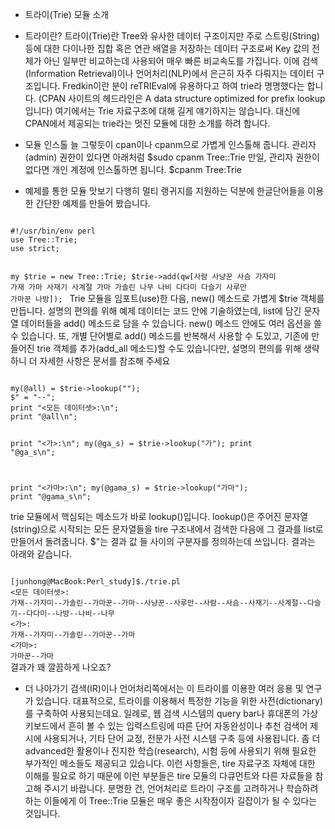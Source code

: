 * 트라이(Trie) 모듈 소개
* 트라이란?
트라이(Trie)란 Tree와 유사한 데이터 구조이지만 주로 스트링(String) 등에 대한 다이나한 집합 혹은 연관 배열을 저장하는 데이터 구조로써
Key 값의 전체가 아닌 일부만 비교하는데 사용되어 매우 빠른 비교속도를 가집니다. 이에 검색(Information Retrieval)이나 언어처리(NLP)에서
은근히 자주 다뤄지는 데이터 구조입니다.
Fredkin이란 분이 reTRIEval에 유용하다고 하여 trie라 명명했다는 합니다.
(CPAN 사이트의 헤드라인은 A data structure optimized for prefix lookup 입니다)
여기에서는 Trie 자료구조에 대해 길게 얘기하지는 않습니다. 대신에 CPAN에서 제공되는 trie라는 멋진 모듈에 대한 소개를 하려 합니다.

* 모듈 인스톨
늘 그렇듯이 cpan이나 cpanm으로 가볍게 인스톨해 줍니다.
관리자(admin) 권한이 있다면 아래처럼
$sudo cpanm Tree::Trie
만일, 관리자 권한이 없다면 개인 계정에 인스톨하면 됩니다.
$cpanm Tree:Trie

* 예제를 통한 모듈 맛보기
다행히 멀티 랭귀지를 지원하는 덕분에 한글단어들을 이용한 간단한 예제를 만들어 봤습니다.
<code>
#!/usr/bin/env perl
use Tree::Trie;
use strict;

my $trie = new Tree::Trie;
$trie->add(qw[사람 사냥꾼 사슴 가자미 가재 가마 사재기 사계절
가마 가솔린 나무 나비 다다미 다슬기 사루만 가마꾼 나방]);
</code>
Trie 모듈을 임포트(use)한 다음,  new() 메소드로 가볍게 $trie 객체를 만듭니다.
설명의 편의를 위해 예제 데이터는 코드 안에 기술하였는데, list에 담긴 문자열 데이터들을 add() 메소드로
담을 수 있습니다.
new() 메소드 안에도 여러 옵션을 쓸 수 있습니다. 
또, 개별 단어별로 add() 메소드를 반복해서 사용할 수 도있고, 기존에 만들어진 trie 객체를 추가(add_all 메소드)할 
수도 있습니다만,  설명의 편의를 위해 생략하니 더 자세한 사항은 문서를 참조해 주세요

<code>
my(@all) = $trie->lookup("");
$" = "--";
print "<모든 데이터셋>:\n";
print "@all\n";

print "<가>:\n";
my(@ga_s) = $trie->lookup("가");
print "@ga_s\n";

print "<가마>:\n";
my(@gama_s) = $trie->lookup("가마");
print "@gama_s\n";
</code>

trie 모듈에서 핵심되는 메소드가 바로 lookup()입니다. lookup()은 주어진 문자열(string)으로 시작되는 모든 문자열들을
tire 구조내에서 검색한 다음에 그 결과를 list로 만들어서 돌려줍니다.
$"는 결과 값 들 사이의 구분자를 정의하는데 쓰입니다.
결과는 아래와 같습니다.

<code>
[junhong@MacBook:Perl_study]$./trie.pl 
<모든 데이터셋>:
가재--가자미--가솔린--가마꾼--가마--사냥꾼--사루만--사람--사슴--사재기--사계절--다슬기--다다미--나방--나비--나무
<가>:
가재--가자미--가솔린--가마꾼--가마
<가마>:
가마꾼--가마
</code>
결과가 꽤 깔끔하게 나오죠?

* 더 나아가기
검색(IR)이나 언어처리쪽에서는 이 트라이를 이용한 여러 응용 및 연구가 있습니다.
대표적으로, 트라이를 이용해서 특정한 기능을 위한 사전(dictionary)를 구축하여 사용되는데요. 
일례로, 웹 검색 시스템의 query bar나 휴대폰의 가상 키보드에서 흔히 볼 수 있는 입력스트링에 따른 단어 자동완성이나
추천 검색어 제시에 사용되거나, 기타 단어 교정, 전문가 사전 시스템 구축 등에 사용됩니다.
좀 더 advanced한 활용이나 진지한 학습(research), 시험 등에 사용되기 위해 필요한 부가적인 메소들도 제공되고 있습니다.
이런 사항들은, tire 자료구조 자체에 대한 이해를 필요로 하기 때문에 이런 부분들은 tire 모듈의 다큐먼트와 다른 자료들을 
참고해 주시기 바랍니다.
분명한 건, 언어처리로 트라이 구조를 고려하거나 학습하려 하는 이들에게 이 Tree::Trie 모듈은 매우 좋은 시작점이자 길잡이가 될 수 있다는 것입니다.
 

